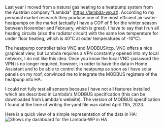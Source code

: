 Last year I moved from a natural gas heating to a heatpump system from the Austrian company "Lambda" (https://lambda-wp.at). According to my personal market research they produce one of the most efficient air-water-heatpumps on the market (actually I have a COP of 5 for the winter season between November and February, which is great). I have to say that I run all heating circuits (also the radiator circuit) with the same low temperature for under floor heating, which is 40°C at outer temperatures of -10°C).

The heatpump controller talks VNC and MODBUS/tcp. VNC offers a nice graphical view, but Lambda requires a VPN constantly opened into my local network, I do not like this idea. Once you know the local VNC-password the VPN is no longer required, however, in order to have the data in Home Assistant and to be able to control the heatpump as soon as I have solar panels on my roof, convinced me to integrate the MODBUS registers of the heatpunp into HA.

I could not fully test all sensors because I have not all features installed which are described in Lambda's MODBUS specification (this can be downloaded from Lambda's website). The version of MODBUS specification I found at the time of writing the yaml file was dated April 11th, 2023.

Here is a quick view of a simple representation of the data in HA:
<picture>
  <img alt="Shows my dashboard for the Lambda-WP in HA" src="">
</picture>
